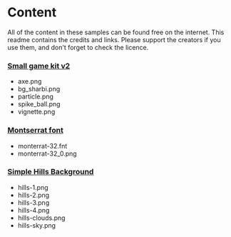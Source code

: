 ﻿# Content

All of the content in these samples can be found free on the internet. This readme contains the credits and links. Please support the creators if you use them, and don't forget to check the licence.

### [Small game kit v2](https://www.gamedevmarket.net/asset/small-game-kit-1885/?ally=yJRl98tX)

 - axe.png
 - bg_sharbi.png
 - particle.png
 - spike_ball.png
 - vignette.png

### [Montserrat font](http://www.fontsquirrel.com/fonts/montserrat)

 - monterrat-32.fnt
 - monterrat-32_0.png

### [Simple Hills Background](https://www.gamedevmarket.net/asset/simple-hills-background-1030/?ally=yJRl98tX)

 - hills-1.png
 - hills-2.png
 - hills-3.png
 - hills-4.png
 - hills-clouds.png
 - hills-sky.png

